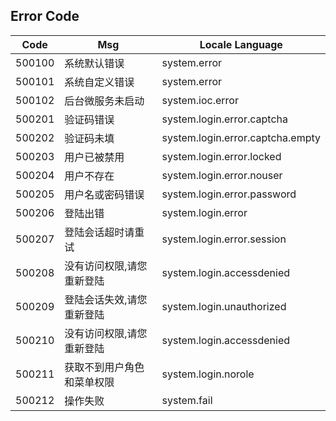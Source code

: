 ## Error Code
|Code  |Msg|Locale Language|
|--------|--------|------------|
|500100|系统默认错误|system.error|
|500101|系统自定义错误|system.error|
|500102|后台微服务未启动|system.ioc.error|
|500201|验证码错误|system.login.error.captcha|
|500202|验证码未填|system.login.error.captcha.empty|
|500203|用户已被禁用|system.login.error.locked|
|500204|用户不存在|system.login.error.nouser|
|500205|用户名或密码错误|system.login.error.password|
|500206|登陆出错|system.login.error|
|500207|登陆会话超时请重试|system.login.error.session|
|500208|没有访问权限,请您重新登陆|system.login.accessdenied|
|500209|登陆会话失效,请您重新登陆|system.login.unauthorized|
|500210|没有访问权限,请您重新登陆|system.login.accessdenied|
|500211|获取不到用户角色和菜单权限|system.login.norole|
|500212|操作失败|system.fail|

